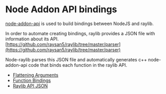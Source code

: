# Node Addon API bindings

[node-addon-api](https://github.com/nodejs/node-addon-api) is used to build
bindings between NodeJS and raylib.

In order to automate creating bindings, raylib provides a JSON file with
information about its API.
[https://github.com/raysan5/raylib/tree/master/parser](https://github.com/raysan5/raylib/tree/master/parser)

Node-raylib parses this JSON file and automatically generates c++ node-addon-api
code that binds each function in the raylib API.

- [Flattening Arguments](flattening_arguments.md)
- [Function Bindings](function_bindings.md)
- [Raylib API JSON](raylib_api_json.md)
